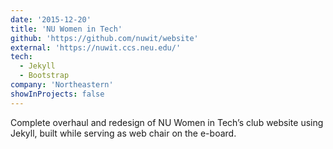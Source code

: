 ```yaml
---
date: '2015-12-20'
title: 'NU Women in Tech'
github: 'https://github.com/nuwit/website'
external: 'https://nuwit.ccs.neu.edu/'
tech:
  - Jekyll
  - Bootstrap
company: 'Northeastern'
showInProjects: false
---
```


Complete overhaul and redesign of NU Women in Tech’s club website using Jekyll, built while serving as web chair on the e-board.
